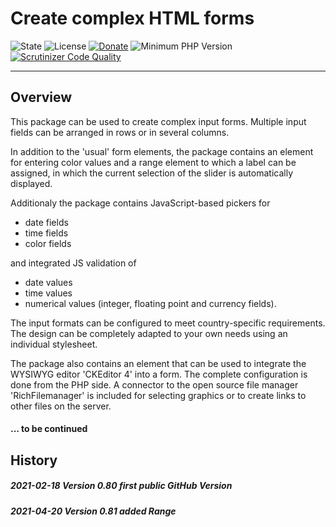 # Create complex HTML forms

 ![State](https://img.shields.io/badge/State-in%20progress-red)
 ![License](https://img.shields.io/packagist/l/gomoob/php-pushwoosh.svg) 
 [![Donate](https://img.shields.io/static/v1?label=donate&message=PayPal&color=orange)](https://www.paypal.me/SKientzler/5.00EUR)
 ![Minimum PHP Version](https://img.shields.io/badge/php-%3E%3D%207.4-8892BF.svg)
 [![Scrutinizer Code Quality](https://scrutinizer-ci.com/g/Stefanius67/Formgenerator/badges/quality-score.png?b=main)](https://scrutinizer-ci.com/g/Stefanius67/Formgenerator/?branch=main)
 
----------
## Overview
This package can be used to create complex input forms. Multiple input fields can be arranged in rows or in 
several columns.

In addition to the 'usual' form elements, the package contains an element for entering color values 
and a range element to which a label can be assigned, in which the current selection of the slider is 
automatically displayed. 

Additionaly the package contains JavaScript-based pickers for 
- date fields
- time fields
- color fields

and integrated JS validation of
- date values
- time values
- numerical values (integer, floating point and currency fields).

The input formats can be configured to meet country-specific requirements.
The design can be completely adapted to your own needs using an individual stylesheet.

The package also contains an element that can be used to integrate the WYSIWYG editor 'CKEditor 4' into a form. The complete 
configuration is done from the PHP side. A connector to the open source file manager 'RichFilemanager' is included for 
selecting graphics or to create links to other files on the server. 


#### ... to be continued

## History
##### 2021-02-18	Version 0.80  first public GitHub Version
##### 2021-04-20	Version 0.81  added Range
